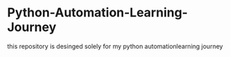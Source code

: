 # Python-Automation-Learning-Journey
this repository is desinged solely for my python automationlearning journey
